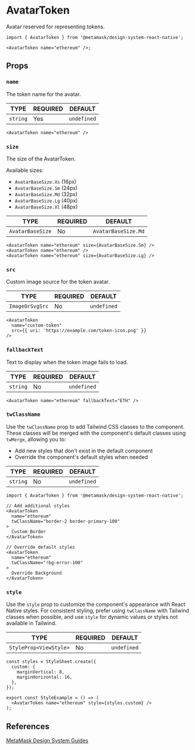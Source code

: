 # AvatarToken

Avatar reserved for representing tokens.

```tsx
import { AvatarToken } from '@metamask/design-system-react-native';

<AvatarToken name="ethereum" />;
```

## Props

### `name`

The token name for the avatar.

| TYPE     | REQUIRED | DEFAULT     |
| -------- | -------- | ----------- |
| `string` | Yes      | `undefined` |

```tsx
<AvatarToken name="ethereum" />
```

### `size`

The size of the AvatarToken.

Available sizes:

- `AvatarBaseSize.Xs` (16px)
- `AvatarBaseSize.Sm` (24px)
- `AvatarBaseSize.Md` (32px)
- `AvatarBaseSize.Lg` (40px)
- `AvatarBaseSize.Xl` (48px)

| TYPE             | REQUIRED | DEFAULT             |
| ---------------- | -------- | ------------------- |
| `AvatarBaseSize` | No       | `AvatarBaseSize.Md` |

```tsx
<AvatarToken name="ethereum" size={AvatarBaseSize.Sm} />
<AvatarToken name="ethereum" />
<AvatarToken name="ethereum" size={AvatarBaseSize.Lg} />
```

### `src`

Custom image source for the token avatar.

| TYPE            | REQUIRED | DEFAULT     |
| --------------- | -------- | ----------- |
| `ImageOrSvgSrc` | No       | `undefined` |

```tsx
<AvatarToken
  name="custom-token"
  src={{ uri: 'https://example.com/token-icon.png' }}
/>
```

### `fallbackText`

Text to display when the token image fails to load.

| TYPE     | REQUIRED | DEFAULT     |
| -------- | -------- | ----------- |
| `string` | No       | `undefined` |

```tsx
<AvatarToken name="ethereum" fallbackText="ETH" />
```

### `twClassName`

Use the `twClassName` prop to add Tailwind CSS classes to the component. These classes will be merged with the component's default classes using `twMerge`, allowing you to:

- Add new styles that don't exist in the default component
- Override the component's default styles when needed

| TYPE     | REQUIRED | DEFAULT     |
| -------- | -------- | ----------- |
| `string` | No       | `undefined` |

```tsx
import { AvatarToken } from '@metamask/design-system-react-native';

// Add additional styles
<AvatarToken
  name="ethereum"
  twClassName="border-2 border-primary-100"
>
  Custom Border
</AvatarToken>

// Override default styles
<AvatarToken
  name="ethereum"
  twClassName="!bg-error-100"
>
  Override Background
</AvatarToken>
```

### `style`

Use the `style` prop to customize the component's appearance with React Native styles. For consistent styling, prefer using `twClassName` with Tailwind classes when possible, and use `style` for dynamic values or styles not available in Tailwind.

| TYPE                   | REQUIRED | DEFAULT     |
| ---------------------- | -------- | ----------- |
| `StyleProp<ViewStyle>` | No       | `undefined` |

```tsx
const styles = StyleSheet.create({
  custom: {
    marginVertical: 8,
    marginHorizontal: 16,
  },
});

export const StyleExample = () => (
  <AvatarToken name="ethereum" style={styles.custom} />
);
```

## References

[MetaMask Design System Guides](https://www.notion.so/MetaMask-Design-System-Guides-Design-f86ecc914d6b4eb6873a122b83c12940)
